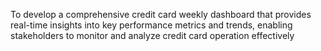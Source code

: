To develop a comprehensive credit card weekly dashboard that provides real-time insights into key performance metrics and trends, enabling stakeholders to monitor and analyze credit card operation effectively
